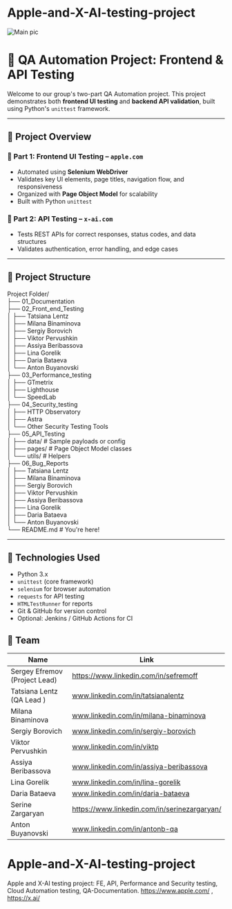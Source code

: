 # Apple-and-X-AI-testing-project

![Main pic](https://github.com/SergioUS/Apple-and-X-AI-testing-project/blob/main/Project%20Header.png)

# 🧪 QA Automation Project: Frontend & API Testing

Welcome to our group's two-part QA Automation project. This project demonstrates both **frontend UI testing** and **backend API validation**, built using Python's `unittest` framework.


---

## 🚀 Project Overview

### 🔹 Part 1: Frontend UI Testing – `apple.com`

- Automated using **Selenium WebDriver**
- Validates key UI elements, page titles, navigation flow, and responsiveness
- Organized with **Page Object Model** for scalability
- Built with Python `unittest`

### 🔹 Part 2: API Testing – `x-ai.com`

- Tests REST APIs for correct responses, status codes, and data structures
- Validates authentication, error handling, and edge cases


---

## 🧱 Project Structure

Project Folder/  
├── 01_Documentation  
├── 02_Front_end_Testing  
│   ├── Tatsiana Lentz  
│   ├── Milana Binaminova    
│   ├── Sergiy Borovich      
│   ├── Viktor Pervushkin     
│   ├── Assiya Beribassova    
│   ├── Lina Gorelik   
│   ├── Daria Bataeva  
│   └── Anton Buyanovski           
├── 03_Performance_testing  
│ ├── GTmetrix  
│ ├── Lighthouse     
│ └── SpeedLab         
├── 04_Security_testing  
│ ├── HTTP Observatory  
│ ├── Astra  
│ └── Other Security Testing Tools  
├── 05_API_Testing  
│ ├── data/ # Sample payloads or config  
│ ├── pages/ # Page Object Model classes  
│ └── utils/ # Helpers   
├── 06_Bug_Reports  
│   ├── Tatsiana Lentz  
│   ├── Milana Binaminova  
│   ├── Sergiy Borovich      
│   ├── Viktor Pervushkin     
│   ├── Assiya Beribassova    
│   ├── Lina Gorelik   
│   ├── Daria Bataeva  
│   └── Anton Buyanovski           
└── README.md # You're here!  





---

## 🧪 Technologies Used

- Python 3.x  
- `unittest` (core framework)  
- `selenium` for browser automation  
- `requests` for API testing  
- `HTMLTestRunner` for reports  
- Git & GitHub for version control  
- Optional: Jenkins / GitHub Actions for CI


## 👥 Team
| Name                          | Link                                   | 
|-------------------------------|----------------------------------------|
| Sergey Efremov (Project Lead) | https://www.linkedin.com/in/sefremoff  |
| Tatsiana Lentz (QA Lead )     | www.linkedin.com/in/tatsianalentz      |
| Milana Binaminova             | www.linkedin.com/in/milana-binaminova  |
| Sergiy Borovich               | www.linkedin.com/in/sergiy-borovich    |
| Viktor Pervushkin             | www.linkedin.com/in/viktp              |
| Assiya Beribassova            | www.linkedin.com/in/assiya-beribassova |
| Lina Gorelik                  | www.linkedin.com/in/lina-gorelik       |
| Daria Bataeva                 | www.linkedin.com/in/daria-bataeva      |
| Serine Zargaryan              | https://www.linkedin.com/in/serinezargaryan/ |
| Anton Buyanovski              | www.linkedin.com/in/antonb-qa          |



# Apple-and-X-AI-testing-project
Apple and X-AI testing project: FE, API, Performance and Security testing, Cloud Automation testing, QA-Documentation. https://www.apple.com/ , https://x.ai/
